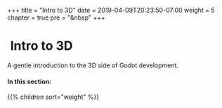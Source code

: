+++
title = "Intro to 3D"
date = 2019-04-09T20:23:50-07:00
weight = 5
chapter = true
pre = "<i class='fas fa-cube fa-fw'></i>&nbsp"
+++

# <i class='fas fa-cube'></i>&nbsp;Intro to 3D

A gentle introduction to the 3D side of Godot development.

#### In this section:

{{% children  sort="weight" %}}